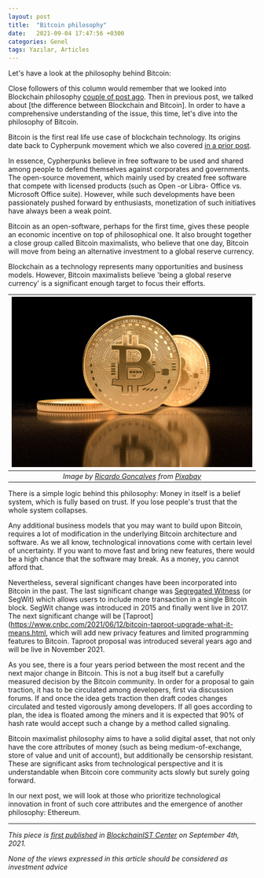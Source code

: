 ```yaml
---
layout: post
title:  "Bitcoin philosophy"
date:   2021-09-04 17:47:56 +0300
categories: Genel
tags: Yazılar, Articles
---
```


Let's have a look at the philosophy behind Bitcoin:

Close followers of this column would remember that we looked into Blockchain philosophy [couple of post ago](/genel/2021/05/25/philosophy-behind-blockchain.html). Then in previous post, we talked about [the difference between Blockchain and Bitcoin]. In order to have a comprehensive understanding of the issue, this time, let's dive into the philosophy of Bitcoin. 

Bitcoin is the first real life use case of blockchain technology. Its origins date back to Cypherpunk movement which we also covered [in a prior post](/genel/2021/04/30/power-to-the-users.html).

In essence, Cypherpunks believe in free software to be used and shared among people to defend themselves against corporates and governments. The open-source movement, which mainly used by created free software that compete with licensed products (such as Open -or Libra- Office vs. Microsoft Office suite). However, while such developments  have been passionately pushed forward by enthusiasts, monetization of such initiatives have always been a weak point. 

Bitcoin as an open-software, perhaps for the first time, gives these people an economic incentive on top of philosophical one. It also brought together a close group called Bitcoin maximalists, who believe that one day, Bitcoin will move from being an alternative investment  to a global reserve currency. 

Blockchain as a technology represents many opportunities and business models. However, Bitcoin maximalists believe 'being a global reserve currency' is a significant enough target to focus their efforts. 

| ![bitcoin_money](/assets/btc-5019623_800.jpg)|
|:--:| 
| *Image by [Ricardo Goncalves](https://pixabay.com/users/15958319-15958319/) from [Pixabay](https://pixabay.com/)*|

There is a simple logic behind this philosophy: Money in itself is a belief system, which is fully based on trust. If you lose people's trust that the whole system collapses. 

Any additional business models that you may want to build upon Bitcoin, requires a lot of modification in the underlying Bitcoin architecture and software. As we all know, technological innovations come with certain level of uncertainty. If you want to move fast and bring new features, there would be a high chance that the software may break. As a money, you cannot afford that. 

Nevertheless, several significant changes have been incorporated into Bitcoin in the past. The last significant change was [Segregated Witness](https://www.investopedia.com/terms/s/segwit-segregated-witness.asp) (or SegWit) which allows users to include more transaction in a single Bitcoin block. SegWit change was introduced in 2015 and finally went live in 2017.  The next significant change will be [Taproot](https://www.cnbc.com/2021/06/12/bitcoin-taproot-upgrade-what-it-means.html, which will add new privacy features and limited programming features to Bitcoin. Taproot proposal was introduced several years ago and will be live in November 2021. 

As you see, there is a four years period between the most recent and the next major change in Bitcoin. This is not a bug itself but a carefully measured decision by the Bitcoin community. In order for a proposal to gain traction, it has to be circulated among developers, first via discussion forums. If and once the idea gets traction then draft codes changes circulated and tested vigorously among developers. If all goes according to plan, the idea is floated among the miners and it is expected that 90% of hash rate would accept such a change by a method called signaling. 

Bitcoin maximalist philosophy aims to have a solid digital asset, that not only have the core attributes of money (such as being medium-of-exchange, store of value and unit of account), but additionally be censorship resistant. These are significant asks from technological perspective and it is understandable when Bitcoin core community acts slowly but surely going forward. 

In our next post, we will look at those who prioritize technological innovation in front of such core attributes and the emergence of another philosophy: Ethereum.


---
*This piece is [first published]() in [BlockchainIST Center](https://medium.com/blockchainist-center) on September 4th, 2021.*

*None of the views expressed in this article should be considered as investment advice*

